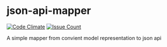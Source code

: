 # json-api-mapper
[![Code Climate](https://lima.codeclimate.com/github/AlexeyIvanov8/json-api-mapper/badges/gpa.svg)](https://lima.codeclimate.com/github/AlexeyIvanov8/json-api-mapper)
[![Issue Count](https://lima.codeclimate.com/github/AlexeyIvanov8/json-api-mapper/badges/issue_count.svg)](https://lima.codeclimate.com/github/AlexeyIvanov8/json-api-mapper)

A simple mapper from convient model representation to json api
